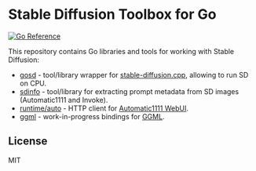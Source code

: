 # Stable Diffusion Toolbox for Go
[![Go Reference](https://pkg.go.dev/badge/github.com/dennwc/gosd.svg)](https://pkg.go.dev/github.com/dennwc/gosd)

This repository contains Go libraries and tools for working with Stable Diffusion:
- [gosd](./cmd/gosd) - tool/library wrapper for [stable-diffusion.cpp](https://github.com/leejet/stable-diffusion.cpp), allowing to run SD on CPU.
- [sdinfo](./cmd/sdinfo) - tool/library for extracting prompt metadata from SD images (Automatic1111 and Invoke).
- [runtime/auto](https://pkg.go.dev/github.com/dennwc/gosd/runtime/auto) - HTTP client for [Automatic1111 WebUI](https://github.com/AUTOMATIC1111/stable-diffusion-webui).
- [ggml](https://pkg.go.dev/github.com/dennwc/gosd/ggml) - work-in-progress bindings for [GGML](https://github.com/ggerganov/ggml).

## License

MIT